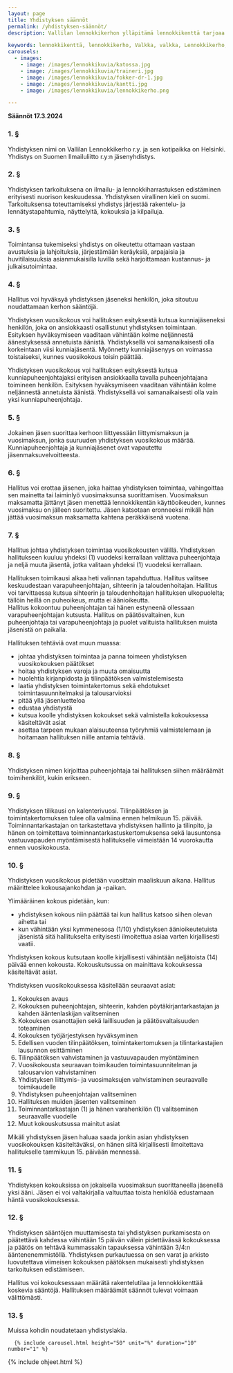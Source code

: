 ```yaml
---
layout: page
title: Yhdistyksen säännöt
permalink: /yhdistyksen-säännöt/
description: Vallilan lennokkikerhon ylläpitämä lennokkikenttä tarjoaa harrastajille mahdollisuuden lennättää Helsingissä. Tutustu yhdistyksen sääntöihin tässä.

keywords: lennokkikenttä, lennokkikerho, Valkka, valkka, Lennokkikerho, lennokkikerho, Lennokkikenttä, lennokkikenttä, Kenttä, kenttä
carousels:
  - images: 
    - image: /images/lennokkikuvia/katossa.jpg
    - image: /images/lennokkikuvia/traineri.jpg
    - image: /images/lennokkikuvia/fokker-dr-1.jpg
    - image: /images/lennokkikuvia/kantti.jpg
    - image: /images/lennokkikuvia/lennokkikerho.png

---
```




**Säännöt 17.3.2024**

### 1. §

Yhdistyksen nimi on Vallilan Lennokkikerho r.y. ja sen kotipaikka on Helsinki. Yhdistys on Suomen Ilmailuliitto r.y:n jäsenyhdistys.

### 2. §

Yhdistyksen tarkoituksena on ilmailu- ja lennokkiharrastuksen edistäminen erityisesti nuorison keskuudessa. Yhdistyksen virallinen kieli on suomi. Tarkoituksensa toteuttamiseksi yhdistys järjestää rakentelu- ja lennätystapahtumia, näyttelyitä, kokouksia ja kilpailuja.

### 3. §

Toimintansa tukemiseksi yhdistys on oikeutettu ottamaan vastaan avustuksia ja lahjoituksia, järjestämään keräyksiä, arpajaisia ja huvitilaisuuksia asianmukaisilla luvilla sekä harjoittamaan kustannus- ja julkaisutoimintaa.

### 4. §

Hallitus voi hyväksyä yhdistyksen jäseneksi henkilön, joka sitoutuu noudattamaan kerhon sääntöjä.

Yhdistyksen vuosikokous voi hallituksen esityksestä kutsua kunniajäseneksi henkilön, joka on ansiokkaasti osallistunut yhdistyksen toimintaan. Esityksen hyväksymiseen vaaditaan vähintään kolme neljännestä äänestyksessä annetuista äänistä. Yhdistyksellä voi samanaikaisesti olla korkeintaan viisi kunniajäsentä. Myönnetty kunniajäsenyys on voimassa toistaiseksi, kunnes vuosikokous toisin päättää.

Yhdistyksen vuosikokous voi hallituksen esityksestä kutsua kunniapuheenjohtajaksi erityisen ansiokkaalla tavalla puheenjohtajana toimineen henkilön. Esityksen hyväksymiseen vaaditaan vähintään kolme neljännestä annetuista äänistä. Yhdistyksellä voi samanaikaisesti olla vain yksi kunniapuheenjohtaja.

### 5. §

Jokainen jäsen suorittaa kerhoon liittyessään liittymismaksun ja vuosimaksun, jonka suuruuden yhdistyksen vuosikokous määrää. Kunniapuheenjohtaja ja kunniajäsenet ovat vapautettu jäsenmaksuvelvoitteesta.

### 6. §

Hallitus voi erottaa jäsenen, joka haittaa yhdistyksen toimintaa, vahingoittaa sen mainetta tai laiminlyö vuosimaksunsa suorittamisen. Vuosimaksun maksamatta jättänyt jäsen menettää lennokkikentän käyttöoikeuden, kunnes vuosimaksu on jälleen suoritettu. Jäsen katsotaan eronneeksi mikäli hän jättää vuosimaksun maksamatta kahtena peräkkäisenä vuotena.

### 7. §

Hallitus johtaa yhdistyksen toimintaa vuosikokousten välillä. Yhdistyksen hallitukseen kuuluu yhdeksi (1) vuodeksi kerrallaan valittava puheenjohtaja ja neljä muuta jäsentä, jotka valitaan yhdeksi (1) vuodeksi kerrallaan.

Hallituksen toimikausi alkaa heti valinnan tapahduttua. Hallitus valitsee keskuudestaan varapuheenjohtajan, sihteerin ja taloudenhoitajan. Hallitus voi tarvittaessa kutsua sihteerin ja taloudenhoitajan hallituksen ulkopuolelta; tällöin heillä on puheoikeus, mutta ei äänioikeutta.  
Hallitus kokoontuu puheenjohtajan tai hänen estyneenä ollessaan varapuheenjohtajan kutsusta. Hallitus on päätösvaltainen, kun puheenjohtaja tai varapuheenjohtaja ja puolet valituista hallituksen muista jäsenistä on paikalla.

Hallituksen tehtäviä ovat muun muassa:

- johtaa yhdistyksen toimintaa ja panna toimeen yhdistyksen vuosikokouksen päätökset
- hoitaa yhdistyksen varoja ja muuta omaisuutta
- huolehtia kirjanpidosta ja tilinpäätöksen valmistelemisesta
- laatia yhdistyksen toimintakertomus sekä ehdotukset toimintasuunnitelmaksi ja talousarvioksi
- pitää yllä jäsenluetteloa
- edustaa yhdistystä
- kutsua koolle yhdistyksen kokoukset sekä valmistella kokouksessa käsiteltävät asiat
- asettaa tarpeen mukaan alaisuuteensa työryhmiä valmistelemaan ja hoitamaan hallituksen niille antamia tehtäviä.

### 8. §

Yhdistyksen nimen kirjoittaa puheenjohtaja tai hallituksen siihen määräämät toimihenkilöt, kukin erikseen.

### 9. §

Yhdistyksen tilikausi on kalenterivuosi. Tilinpäätöksen ja toimintakertomuksen tulee olla valmiina ennen helmikuun 15. päivää. Toiminnantarkastajan on tarkastettava yhdistyksen hallinto ja tilinpito, ja hänen on toimitettava toiminnantarkastuskertomuksensa sekä lausuntonsa vastuuvapauden myöntämisestä hallitukselle viimeistään 14 vuorokautta ennen vuosikokousta.

### 10. §

Yhdistyksen vuosikokous pidetään vuosittain maaliskuun aikana. Hallitus määrittelee kokousajankohdan ja -paikan.

Ylimääräinen kokous pidetään, kun:

- yhdistyksen kokous niin päättää tai kun hallitus katsoo siihen olevan aihetta tai
- kun vähintään yksi kymmenesosa (1/10) yhdistyksen äänioikeutetuista jäsenistä sitä hallitukselta erityisesti ilmoitettua asiaa varten kirjallisesti vaatii.

Yhdistyksen kokous kutsutaan koolle kirjallisesti vähintään neljätoista (14) päivää ennen kokousta. Kokouskutsussa on mainittava kokouksessa käsiteltävät asiat.

Yhdistyksen vuosikokouksessa käsitellään seuraavat asiat:

1. Kokouksen avaus
2. Kokouksen puheenjohtajan, sihteerin, kahden pöytäkirjantarkastajan ja kahden ääntenlaskijan valitseminen
3. Kokouksen osanottajien sekä laillisuuden ja päätösvaltaisuuden toteaminen
4. Kokouksen työjärjestyksen hyväksyminen
5. Edellisen vuoden tilinpäätöksen, toimintakertomuksen ja tilintarkastajien lausunnon esittäminen
6. Tilinpäätöksen vahvistaminen ja vastuuvapauden myöntäminen
7. Vuosikokousta seuraavan toimikauden toimintasuunnitelman ja talousarvion vahvistaminen
8. Yhdistyksen liittymis- ja vuosimaksujen vahvistaminen seuraavalle toimikaudelle
9. Yhdistyksen puheenjohtajan valitseminen
10. Hallituksen muiden jäsenten valitseminen
11. Toiminnantarkastajan (1) ja hänen varahenkilön (1) valitseminen seuraavalle vuodelle
12. Muut kokouskutsussa mainitut asiat

Mikäli yhdistyksen jäsen haluaa saada jonkin asian yhdistyksen vuosikokouksen käsiteltäväksi, on hänen siitä kirjallisesti ilmoitettava hallitukselle tammikuun 15. päivään mennessä.

### 11. §

Yhdistyksen kokouksissa on jokaisella vuosimaksun suorittaneella jäsenellä yksi ääni. Jäsen ei voi valtakirjalla valtuuttaa toista henkilöä edustamaan häntä vuosikokouksessa.

### 12. §

Yhdistyksen sääntöjen muuttamisesta tai yhdistyksen purkamisesta on päätettävä kahdessa vähintään 15 päivän välein pidettävässä kokouksessa ja päätös on tehtävä kummassakin tapauksessa vähintään 3/4:n ääntenenemmistöllä. Yhdistyksen purkautuessa on sen varat ja arkisto luovutettava viimeisen kokouksen päätöksen mukaisesti yhdistyksen tarkoituksen edistämiseen.

Hallitus voi kokouksessaan määrätä rakentelutilaa ja lennokkikenttää koskevia sääntöjä. Hallituksen määräämät säännöt tulevat voimaan välittömästi.

### 13. §

Muissa kohdin noudatetaan yhdistyslakia.

      {% include carousel.html height="50" unit="%" duration="10" number="1" %}
{% include ohjeet.html %}
